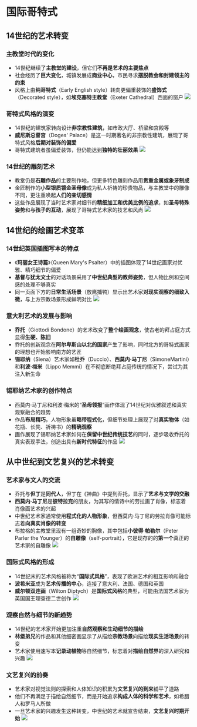 # 国际哥特式
## 14世纪的艺术转变
### 主教堂时代的变化
- 14世纪继续了**主教堂的建设**，但它们**不再是艺术的主要焦点**
- 社会经历了**巨大变化**，城镇发展成**商业中心**，市民寻求**摆脱教会和封建领主的约束**
- 风格上由**纯哥特式**（Early English style）转向更偏重装饰的**盛饰式**（Decorated style），如**埃克塞特主教堂**（Exeter Cathedral）西面的窗户
![](images/2024-03-25-23-35-01.png)

### 哥特式风格的演变
- 14世纪的建筑家转向设计**非宗教性建筑**，如市政大厅、桥梁和宫殿等
- **威尼斯总督宫**（Doges' Palace）是这一时期著名的非宗教性建筑，展现了哥特式风格**后期对装饰的偏爱**
- 哥特式建筑者虽偏爱装饰，但仍能达到**独特的壮丽效果**
![](images/2024-03-25-23-35-56.png)

### 14世纪的雕刻艺术
- 教堂仍是**石雕作品**的主要制作地，但更多特色雕刻作品用**贵重金属或象牙制成**
- 金匠制作的**小型银质镀金圣母像**成为私人祈祷的珍贵物品，与主教堂中的雕像不同，更注重唤起**人们的亲切感情**
- 这些作品展现了当时艺术家对细节的**精细加工和优美比例的追求**，如**圣母特殊姿势**和**与孩子的互动**，展现了哥特式艺术家的技艺和风尚
![](images/2024-03-25-23-36-20.png)

## 14世纪的绘画艺术变革
### 14世纪英国插图写本的特点
- 《**玛丽女王诗篇**》（Queen Mary's Psalter）中的插图体现了14世纪画家对优雅、精巧细节的偏爱
- **基督与犹太文士**的对话场景采用了**中世纪典型的教师姿势**，但人物比例和空间感的处理不够真实
- 同一页面下方的**日常生活场景**（放鹰捕鸭）显示出艺术家**对现实观察的细致入微**，与上方宗教场景形成鲜明对比
![](images/2024-03-25-23-46-23.png)

### 意大利艺术的发展与影响
- **乔托**（Giottodi Bondone）的艺术改变了**整个绘画观念**，使古老的拜占庭方式显得**生硬、陈旧**
- 乔托的创新观念在**阿尔卑斯山以北的国家**产生了影响，同时北方的哥特式画家的理想也开始影响南方的艺匠
- **锡耶纳**（Siena）艺术家如**杜乔**（Duccio）、**西莫内·马丁尼**（SimoneMartini）和**利波·梅米**（Lippo Memmi）在不彻底断绝拜占庭传统的情况下，尝试为其注入新生命

### 锡耶纳艺术家的创作特点
- 西莫内·马丁尼和利波·梅米的“**圣母领报**”画作体现了14世纪对优雅叙述和真实观察融合的趋势
- 作品**布局精巧**，人物形象虽**略带程式化**，但细节处理上展现了对**真实物体**（如花瓶、长凳、祈祷书）的**精确观察**
- 画作展现了锡耶纳艺术家如何在**保留中世纪传统技艺**的同时，逐步吸收乔托的真实表现手法，创造出具有**新时代特征**的作品
![](images/2024-03-25-23-50-11.png)

## 从中世纪到文艺复兴的艺术转变
### 艺术家与文人的交流
- 乔托与**但丁**是**同代人**，但丁在《神曲》中提到乔托，显示了**艺术与文学的交融**
- **西莫内·马丁尼**是**彼特拉克**的朋友，为其写的情诗中的劳拉画了肖像，标志着肖像画艺术的兴起
- 中世纪艺术家通常使用**程式化的人物形象**，但西莫内·马丁尼的劳拉肖像可能标志着**向真实肖像的转变**
- 布拉格的主教堂里现有一组奇妙的胸像，其中包括**小彼得·帕勒尔**（Peter Parler the Younger）的**自雕像**（self-portrait），它是现存的的**第一个**真正的艺术家的自雕像
![](images/2024-03-26-00-15-04.png)

### 国际式风格的形成
- 14世纪末的艺术风格被称为“**国际式风格**”，表现了欧洲艺术的相互影响和融合
- **波希米亚**成为**艺术传播的中心**，连接了意大利、法国、德国和英国
- **威尔顿双连画**（Wilton Diptych）是**国际式风格**的典型，可能由法国艺术家为英国国王理查德二世创作
![](images/2024-03-26-00-21-44.png)

### 观察自然与细节的新趋势
- 14世纪的艺术家开始更加注重**自然观察和生动细节的描绘**
- **林堡弟兄**的作品和其他细密画显示了从描绘**宗教场景**向描绘**现实生活场景**的转变
- 艺术家使用速写本**记录动植物**等自然细节，标志着对**描绘自然界**的深入研究和兴趣
![](images/2024-03-26-00-23-56.png)

### 文艺复兴的前奏
- 艺术家对视觉法则的探索和人体知识的积累为**文艺复兴的到来**铺平了道路
- 他们不再满足于描绘自然细节，而是开始追求**构成人体的科学和艺术**，如希腊人和罗马人所做
- 一旦艺术家的兴趣发生这种转变，中世纪的艺术就宣告结束，**文艺复兴时期开始**
![](images/2024-03-26-00-24-30.png)